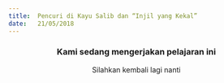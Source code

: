 ```yaml
---
title:  Pencuri di Kayu Salib dan “Injil yang Kekal”
date:   21/05/2018
---
```


### <center>Kami sedang mengerjakan pelajaran ini</center>
<center>Silahkan kembali lagi nanti</center>